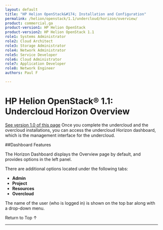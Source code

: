 ```yaml
---
layout: default
title: "HP Helion OpenStack&#174; Installation and Configuration"
permalink: /helion/openstack/1.1/undercloud/horizon/overview/
product: commercial.ga
product-version1: HP Helion OpenStack
product-version2: HP Helion OpenStack 1.1
role1: Systems Administrator 
role2: Cloud Architect 
role3: Storage Administrator 
role4: Network Administrator 
role5: Service Developer 
role6: Cloud Administrator 
role7: Application Developer 
role8: Network Engineer 
authors: Paul F

---
```

<!--PUBLISHED-->


<script>

function PageRefresh {
onLoad="window.refresh"
}

PageRefresh();

</script>
<!--
<p style="font-size: small;"> <a href="/helion/openstack/1.1/support-matrix-beta/">&#9664; PREV</a> | <a href="/helion/openstack/1.1/">&#9650; UP</a> | <a href="/helion/openstack/1.1/install-beta/prereqs/">NEXT &#9654;</a> </p>
-->

# HP Helion OpenStack&#174; 1.1: Undercloud Horizon Overview
[See version 1.0 of this page](/helion/openstack/undercloud/horizon/overview/)
Once you complete the undercloud and the overcloud installations, you can access the undercloud Horizon dashboard, which is the management interface for the undercloud. 

##Dashboard Features

The Horizon Dashboard displays the Overview page by default, and provides options in the left panel.

There are additional options located under the following tabs: 


* **Admin**
* **Project**
* **Resources**
* **Overcloud**

The name of the user (who is logged in) is shown on the top bar along with a drop-down menu. 

<a href="#top" style="padding:14px 0px 14px 0px; text-decoration: none;"> Return to Top &#8593; </a>

----
